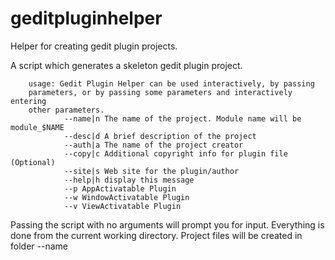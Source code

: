 # geditpluginhelper
Helper for creating gedit plugin projects.

A script which generates a skeleton gedit plugin project.

        usage: Gedit Plugin Helper can be used interactively, by passing 
        parameters, or by passing some parameters and interactively entering 
        other parameters.
                --name|n The name of the project. Module name will be module_$NAME
                --desc|d A brief description of the project
                --auth|a The name of the project creator
                --copy|c Additional copyright info for plugin file (Optional)
                --site|s Web site for the plugin/author
                --help|h display this message
                --p AppActivatable Plugin
                --w WindowActivatable Plugin
                --v ViewActivatable Plugin

Passing the script with no arguments will prompt you for input. Everything is 
done from the current working directory. Project files will be created in folder
--name